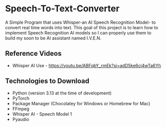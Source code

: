 # Speech-To-Text-Converter
 A Simple Program that uses Whisper-an AI Speech Recognition Model- to convert real time words into text. This goal of this project is to learn how to implement Speech Recognition AI models so I can properly use them to build my soon to be AI assistant named I.V.E.N.

## Reference Videos
- Whisper AI Use - https://youtu.be/ABFqbY_rmEk?si=adD5ke6ci4wTa6Yh

## Technologies to Download
- Python (version 3.13 at the time of development)
- PyTorch
- Package Manager (Chocolatey for Windows or Homebrew for Mac)
- FFmpeg
- Whisper AI - Speech Model 1
- Pyaudio